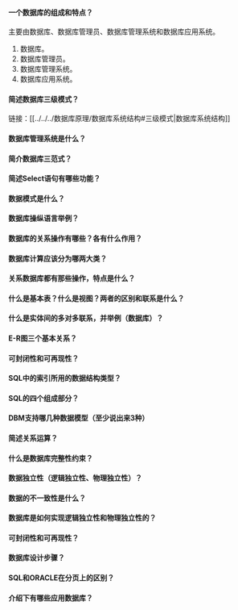 #### 一个数据库的组成和特点？

主要由数据库、数据库管理员、数据库管理系统和数据库应用系统。
1. 数据库。
2. 数据库管理员。
3. 数据库管理系统。
4. 数据库应用系统。





#### 简述数据库三级模式？

链接：[[../../../数据库原理/数据库系统结构#三级模式|数据库系统结构]]


#### 数据库管理系统是什么？


#### 简介数据库三范式？



#### 简述Select语句有哪些功能？

#### 数据模式是什么？


#### 数据库操纵语言举例？

#### 数据库的关系操作有哪些？各有什么作用？

#### 数据库计算应该分为哪两大类？

#### 关系数据库都有那些操作，特点是什么？

#### 什么是基本表？什么是视图？两者的区别和联系是什么？

#### 什么是实体间的多对多联系，并举例（数据库）？

#### E-R图三个基本关系？

#### 可封闭性和可再现性？

#### SQL中的索引所用的数据结构类型？

#### SQL的四个组成部分？

#### DBM支持哪几种数据模型（至少说出来3种）

#### 简述关系运算？

#### 什么是数据库完整性约束？

#### 数据独立性（逻辑独立性、物理独立性）？

#### 数据的不一致性是什么？

#### 数据库是如何实现逻辑独立性和物理独立性的？

#### 可封闭性和可再现性？

#### 数据库设计步骤？

#### SQL和ORACLE在分页上的区别？

#### 介绍下有哪些应用数据库？